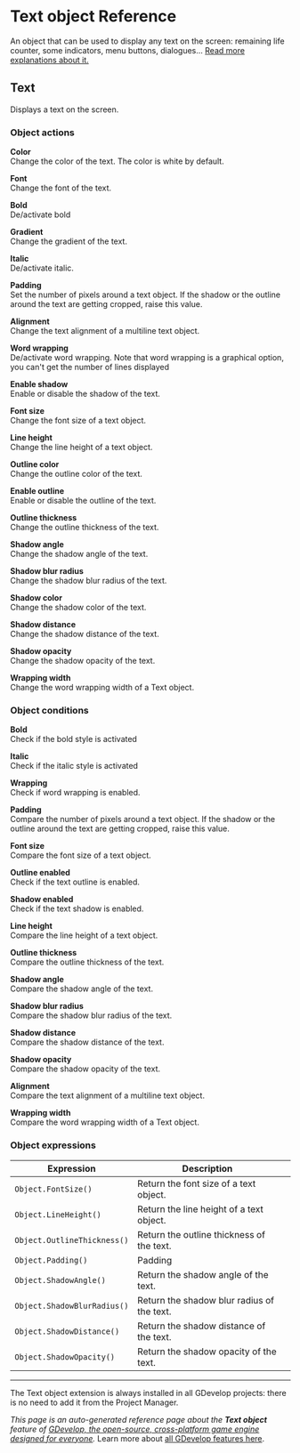 # Text object Reference

An object that can be used to display any text on the screen: remaining life counter, some indicators, menu buttons, dialogues... [Read more explanations about it.](/gdevelop5/objects/text)



## Text 

Displays a text on the screen. 

### Object actions

**Color**  
Change the color of the text. The color is white by default.

**Font**  
Change the font of the text.

**Bold**  
De/activate bold

**Gradient**  
Change the gradient of the text.

**Italic**  
De/activate italic.

**Padding**  
Set the number of pixels around a text object. If the shadow or the outline around the text are getting cropped, raise this value.

**Alignment**  
Change the text alignment of a multiline text object.

**Word wrapping**  
De/activate word wrapping. Note that word wrapping is a graphical option,  
you can't get the number of lines displayed

**Enable shadow**  
Enable or disable the shadow of the text.

**Font size**  
Change the font size of a text object.

**Line height**  
Change the line height of a text object.

**Outline color**  
Change the outline color of the text.

**Enable outline**  
Enable or disable the outline of the text.

**Outline thickness**  
Change the outline thickness of the text.

**Shadow angle**  
Change the shadow angle of the text.

**Shadow blur radius**  
Change the shadow blur radius of the text.

**Shadow color**  
Change the shadow color of the text.

**Shadow distance**  
Change the shadow distance of the text.

**Shadow opacity**  
Change the shadow opacity of the text.

**Wrapping width**  
Change the word wrapping width of a Text object.

### Object conditions

**Bold**  
Check if the bold style is activated

**Italic**  
Check if the italic style is activated

**Wrapping**  
Check if word wrapping is enabled.

**Padding**  
Compare the number of pixels around a text object. If the shadow or the outline around the text are getting cropped, raise this value.

**Font size**  
Compare the font size of a text object.

**Outline enabled**  
Check if the text outline is enabled.

**Shadow enabled**  
Check if the text shadow is enabled.

**Line height**  
Compare the line height of a text object.

**Outline thickness**  
Compare the outline thickness of the text.

**Shadow angle**  
Compare the shadow angle of the text.

**Shadow blur radius**  
Compare the shadow blur radius of the text.

**Shadow distance**  
Compare the shadow distance of the text.

**Shadow opacity**  
Compare the shadow opacity of the text.

**Alignment**  
Compare the text alignment of a multiline text object.

**Wrapping width**  
Compare the word wrapping width of a Text object.

### Object expressions

| Expression | Description |  |
|-----|-----|-----|
| `Object.FontSize()` | Return the font size of a text object. ||
| `Object.LineHeight()` | Return the line height of a text object. ||
| `Object.OutlineThickness()` | Return the outline thickness of the text. ||
| `Object.Padding()` | Padding ||
| `Object.ShadowAngle()` | Return the shadow angle of the text. ||
| `Object.ShadowBlurRadius()` | Return the shadow blur radius of the text. ||
| `Object.ShadowDistance()` | Return the shadow distance of the text. ||
| `Object.ShadowOpacity()` | Return the shadow opacity of the text. ||


---

The Text object extension is always installed in all GDevelop projects: there is no need to add it from the Project Manager.

*This page is an auto-generated reference page about the **Text object** feature of [GDevelop, the open-source, cross-platform game engine designed for everyone](https://gdevelop.io/).* Learn more about [all GDevelop features here](/gdevelop5/all-features).